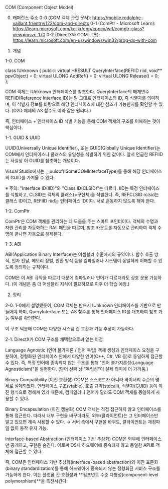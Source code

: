 COM (Component Object Model)

0. 래퍼런스 주소
0-0 (COM 객체 관련 문서): https://mobile.rodolphe-vaillant.fr/entry/122/com-and-directx
0-1 (ComPtr - Microsoft Learn): https://learn.microsoft.com/ko-kr/cpp/cppcx/wrl/comptr-class?view=msvc-170
0-2 (DirectX와 COM 구조): https://learn.microsoft.com/en-us/windows/win32/prog-dx-with-com

1. 개념

1-0. COM


class IUnknown {
public:
    virtual HRESULT QueryInterface(REFIID riid, void** ppvObject) = 0;
    virtual ULONG AddRef() = 0;
    virtual ULONG Release() = 0;
};

COM 객체는 IUnknown 인터페이스를 참조한다.
QueryInterface의 매개변수 REFIID(Reference Interface ID)는 말 그대로 인터페이스의 ID, 즉 식별자를 의미하며,
이 식별자 정보를 바탕으로 해당 인터페이스에 대한 참조가 가능한지를 확인할 수 있다.
(D2D 예제의 AS 함수도 이와 같은 원리다.)

즉, 인터페이스 + 인터페이스 ID 식별 기능을 통해 COM 객체의 구조를 이해하는 것이 핵심이다.

1-1. GUID & UUID

UUID(Universally Unique Identifier), 또는 GUID(Globally Unique Identifier)는 COM에서 인터페이스나 클래스의 유일성을 식별하기 위한 값이다.
앞서 언급한 REFIID는 사실상 이 GUID를 참조하는 개념이다.

Visual Studio에서는 __uuidof(ISomeCOMInterfaceType)를 통해 해당 인터페이스의 GUID를 가져올 수 있다.

※ 주의: "Interface ID(IID)"와 "Class ID(CLSID)"는 다르다.
IID는 특정 인터페이스를 식별하고, CLSID는 객체의 클래스(=구현체)를 식별한다.
즉, REFCLSID rclsid는 클래스 ID이고, REFIID riid는 인터페이스 ID이다.
서로 혼동하지 않도록 해야 한다.

1-2. ComPtr

ComPtr은 COM 객체를 관리하는 데 도움을 주는 스마트 포인터이다.
객체의 수명과 자원 관리를 자동화하는 RAII 패턴을 따르며,
참조 카운트를 자동으로 관리하여 객체 수명이 끝나면 자동으로 해제된다.

1-3. ABI

ABI(Application Binary Interface)는 어셈블리 수준에서의 규약이다.
함수 호출 방식, 인자 전달, 메모리 정렬, 반환 방식 등을 컴파일러나 시스템이 동일하게 이해할 수 있도록 정의하는 규칙이다.

COM은 이 ABI 규약을 따르기 때문에 컴파일러나 언어가 다르더라도 상호 운용 가능하다.
(이 개념은 좀 더 어셈블리 지식이 필요하므로 이후 더 학습 예정.)

2. 정리

2-0. 1-0에서 설명했듯이, COM 객체는 반드시 IUnknown 인터페이스를 기반으로 만들어야 하며,
QueryInterface 또는 AS 함수를 통해 인터페이스 ID를 대조하여 참조 가능 여부를 확인한다.

이 구조 덕분에 COM은 다양한 시스템 간 호환과 기능 추상이 가능하다.

2-1. DirectX가 COM 구조를 채택함으로써 얻는 이점

Language Agnostic (언어 불가지론 / 언어 독립)
객체 생성과 인터페이스 요청을 구분하여,
정형화된 인터페이스 안에서 다양한 언어(C++, C#, VB 등)로 동일하게 접근할 수 있다.
즉, 특정 언어에 종속되지 않는 구조를 통해 "언어 불가지론성(Language Agnosticism)"을 실현한다.
(단어 선택 상 "독립성"이 실제 의미에 더 가까움.)

Binary Compatibility (이진 호환성)
COM은 소스코드가 아니라 바이너리 수준의 명세로 설계되었다.
인터페이스 구조(vtable), 호출 규약(stdcall), 식별자(GUID) 등이 이진 형식으로 정해져 있기 때문에,
컴파일러나 언어가 달라도 COM 객체를 동일하게 사용할 수 있다.

Binary Encapsulation (이진 캡슐화)
COM 객체는 직접 접근하지 않고 인터페이스를 통해 접근한다.
따라서 내부 구현을 바꾸더라도, 외부(클라이언트)는 그 인터페이스만 알고 있으면 계속 사용할 수 있다.
→ 서버 측에서 구현을 바꿔도, 클라이언트는 재컴파일 없이 동작 유지 가능.

Interface-based Abstraction (인터페이스 기반 추상화)
COM은 외부에 인터페이스만 공개하고, 구현은 숨긴다.
이로써 OS나 하드웨어에 종속되지 않고 동일한 API로 객체에 접근할 수 있다.

즉, COM은 인터페이스 기반 추상화(interface-based abstraction)와
이진 표준화(binary standardization)를 통해
하드웨어에 종속되지 않는 정형화된 서비스 구조를 가능하게 한다.
이는 플랫폼 간 호환성과 **컴포넌트 수준 다형성(component-level polymorphism)**을 촉진시킨다.